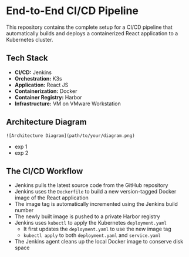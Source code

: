 # End-to-End CI/CD Pipeline

This repository contains the complete setup for a CI/CD pipeline that automatically builds and deploys a containerized React application to a Kubernetes cluster. 


## Tech Stack

* **CI/CD:** Jenkins
* **Orchestration:** K3s
* **Application:** React JS
* **Containerization:** Docker
* **Container Registry:** Harbor
* **Infrastructure:** VM on VMware Workstation


## Architecture Diagram

`![Architecture Diagram](path/to/your/diagram.png)`
* exp 1 
* exp 2


## The CI/CD Workflow

* Jenkins pulls the latest source code from the GitHub repository
* Jenkins uses the `Dockerfile` to build a new version-tagged Docker image of the React application 
* The image tag is automatically incremented using the Jenkins build number
* The newly built image is pushed to a private Harbor registry
* Jenkins uses `kubectl` to apply the Kubernetes `deployment.yaml`
  * It first updates the `deployment.yaml` to use the new image tag
  * `kubectl apply` to both `deployment.yaml` and `service.yaml`
* The Jenkins agent cleans up the local Docker image to conserve disk space


<!-- ## How to Run This Project

1.  **Prerequisites:**
    * Three Ubuntu Server VMs (for Jenkins, Harbor, and K3s).
    * Jenkins, Docker, Harbor, and K3s installed and configured.
2.  **Configuration:**
    * Store your Harbor and K3s credentials securely in the Jenkins Credentials Manager.
    * Update the repository URL in the Jenkins job configuration.
3.  **Run:**
    * Trigger the pipeline manually or by pushing a change to the GitHub repository. -->